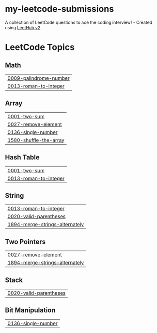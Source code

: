 # my-leetcode-submissions
A collection of LeetCode questions to ace the coding interview! - Created using [LeetHub v2](https://github.com/arunbhardwaj/LeetHub-2.0)

<!---LeetCode Topics Start-->
# LeetCode Topics
## Math
|  |
| ------- |
| [0009-palindrome-number](https://github.com/yassine4real/my-leetcode-submissions/tree/master/0009-palindrome-number) |
| [0013-roman-to-integer](https://github.com/yassine4real/my-leetcode-submissions/tree/master/0013-roman-to-integer) |
## Array
|  |
| ------- |
| [0001-two-sum](https://github.com/yassine4real/my-leetcode-submissions/tree/master/0001-two-sum) |
| [0027-remove-element](https://github.com/yassine4real/my-leetcode-submissions/tree/master/0027-remove-element) |
| [0136-single-number](https://github.com/yassine4real/my-leetcode-submissions/tree/master/0136-single-number) |
| [1580-shuffle-the-array](https://github.com/yassine4real/my-leetcode-submissions/tree/master/1580-shuffle-the-array) |
## Hash Table
|  |
| ------- |
| [0001-two-sum](https://github.com/yassine4real/my-leetcode-submissions/tree/master/0001-two-sum) |
| [0013-roman-to-integer](https://github.com/yassine4real/my-leetcode-submissions/tree/master/0013-roman-to-integer) |
## String
|  |
| ------- |
| [0013-roman-to-integer](https://github.com/yassine4real/my-leetcode-submissions/tree/master/0013-roman-to-integer) |
| [0020-valid-parentheses](https://github.com/yassine4real/my-leetcode-submissions/tree/master/0020-valid-parentheses) |
| [1894-merge-strings-alternately](https://github.com/yassine4real/my-leetcode-submissions/tree/master/1894-merge-strings-alternately) |
## Two Pointers
|  |
| ------- |
| [0027-remove-element](https://github.com/yassine4real/my-leetcode-submissions/tree/master/0027-remove-element) |
| [1894-merge-strings-alternately](https://github.com/yassine4real/my-leetcode-submissions/tree/master/1894-merge-strings-alternately) |
## Stack
|  |
| ------- |
| [0020-valid-parentheses](https://github.com/yassine4real/my-leetcode-submissions/tree/master/0020-valid-parentheses) |
## Bit Manipulation
|  |
| ------- |
| [0136-single-number](https://github.com/yassine4real/my-leetcode-submissions/tree/master/0136-single-number) |
<!---LeetCode Topics End-->